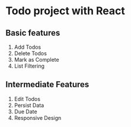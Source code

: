 # Todo project with React

## Basic features
1. Add Todos
2. Delete Todos
3. Mark as Complete
4. List Filtering

## Intermediate Features
1. Edit Todos
2. Persist Data
3. Due Date
4. Responsive Design 



